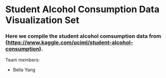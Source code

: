 # Student Alcohol Consumption Data Visualization Set

### Here we compile the student alcohol comsumption data from (https://www.kaggle.com/uciml/student-alcohol-consumption).


Team members:
* Bella Yang

